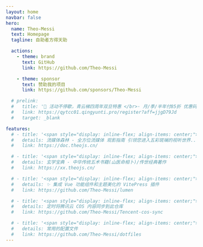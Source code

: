 ```yaml
---
layout: home
navbar: false
hero:
  name: Theo-Messi
  text: Homepage
  tagline: 自助者方得天助

  actions:
    - theme: brand
      text: GitHub
      link: https://github.com/Theo-Messi

    - theme: sponsor
      text: 赞助我的项目
      link: https://github.com/sponsors/Theo-Messi

  # prelink:
  #   title: '🎉 活动不停歇，青云梯四周年双旦特惠 </br>· 月/季/半年付85折 优惠码<span style="color: var(--vp-c-brand-3); font-weight: bold;"> qyt85 </span></br>· 年付以及年付以上8折 优惠码<span style="color: var(--vp-c-brand-3); font-weight: bold;"> qyt80</span></br>· 年付8折/2年付7折/3年付6折 配合优惠码折上折，最高可达<span style="color: var(--vp-c-brand-3); font-weight: bold;">48</span>折<div><iconify-icon icon="eos-icons:hourglass" style="font-size: 1rem;"></iconify-icon> 活动时间: 即日至 <span style="color: var(--vp-c-brand-3); font-weight: bold;">2025年1月7日23点59分</span></div>'
  #   link: https://qytcc01.qingyunti.pro/register?aff=jjgD79Jd
  #   target: _blank

features:
  # - title: '<span style="display: inline-flex; align-items: center;"><img src="https://i.theojs.cn/avatar.webp" style="width:2rem; margin-right: 0.5rem;"/>Theo-Docs</span>'
  #   details: 流媒体森林 - 全方位流媒体 观影指南 引领您进入五彩斑斓的视听世界...
  #   link: https://doc.theojs.cn/

  # - title: '<span style="display: inline-flex; align-items: center;"><img src="https://i.theojs.cn/avatar.webp" style="width:2rem; margin-right: 0.5rem;"/>玄学宝典</span>'
  #   details: 玄学宝典 - 中华传统五术书籍(山医命相卜)/传世经典著作
  #   link: https://xx.theojs.cn/

  # - title: '<span style="display: inline-flex; align-items: center;"><img src="https://lumen.theojs.cn/Logo.webp" style="width:2rem; margin-right: 0.5rem;"/>@theojs/lumen</span>'
  #   details: ✨ 集成 Vue 功能组件和主题美化的 VitePress 插件
  #   link: https://github.com/Theo-Messi/lumen

  # - title: '<span style="display: inline-flex; align-items: center;"><img src="https://avatars.githubusercontent.com/u/12334581?s=280&v=4" style="width:2rem; margin-right: 0.5rem;"/>Tencent-cos-sync</span>'
  #   details: 定时将腾讯云 COS 内容同步到此仓库
  #   link: https://github.com/Theo-Messi/Tencent-cos-sync

  # - title: '<span style="display: inline-flex; align-items: center;"><img src="https://blog.zachinachshon.com/assets/images/localdev/dotfiles/dotfiles-blog-220x230.webp" style="width:2rem; margin-right: 0.5rem;"/>dotfiles</span>'
  #   details: 常用的配置文件
  #   link: https://github.com/Theo-Messi/dotfiles
---
```


<Home />
